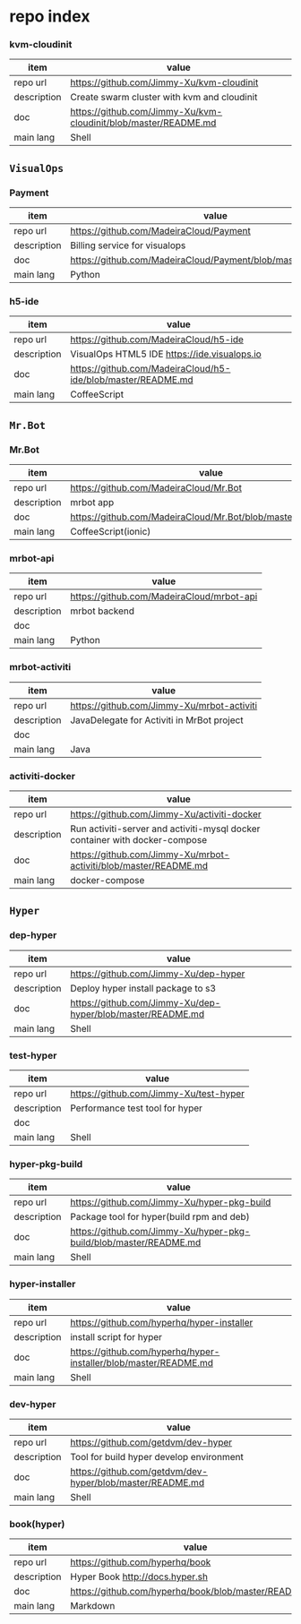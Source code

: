 repo index
========================================

### kvm-cloudinit

| item | value |
| --- | --- |
|repo url | https://github.com/Jimmy-Xu/kvm-cloudinit |
|description| Create swarm cluster with kvm and cloudinit |
|doc | https://github.com/Jimmy-Xu/kvm-cloudinit/blob/master/README.md |
|main lang | Shell |



`VisualOps`
--------------------------

### Payment

| item | value |
| --- | --- |
| repo url | https://github.com/MadeiraCloud/Payment |
| description | Billing service for visualops |
| doc | https://github.com/MadeiraCloud/Payment/blob/master/README.md |
| main lang | Python |


### h5-ide

| item | value |
| --- | --- |
| repo url | https://github.com/MadeiraCloud/h5-ide |
| description | VisualOps HTML5 IDE https://ide.visualops.io  |
| doc | https://github.com/MadeiraCloud/h5-ide/blob/master/README.md |
| main lang | CoffeeScript |



`Mr.Bot`
--------------------------

### Mr.Bot

| item | value |
| --- | --- |
| repo url | https://github.com/MadeiraCloud/Mr.Bot |
| description | mrbot app |
| doc | https://github.com/MadeiraCloud/Mr.Bot/blob/master/README.md |
| main lang | CoffeeScript(ionic) |


### mrbot-api

| item | value |
| --- | --- |
| repo url | https://github.com/MadeiraCloud/mrbot-api |
| description | mrbot backend  |
| doc | |
| main lang | Python |


### mrbot-activiti

| item | value |
| --- | --- |
| repo url | https://github.com/Jimmy-Xu/mrbot-activiti |
| description | JavaDelegate for Activiti in MrBot project |
| doc |  |
| main lang | Java |


### activiti-docker

| item | value |
| --- | --- |
| repo url | https://github.com/Jimmy-Xu/activiti-docker |
| description | Run activiti-server and activiti-mysql docker container with docker-compose |
| doc | https://github.com/Jimmy-Xu/mrbot-activiti/blob/master/README.md |
| main lang | docker-compose |



`Hyper`
--------------------------

### dep-hyper

| item | value |
| --- | --- |
| repo url | https://github.com/Jimmy-Xu/dep-hyper |
| description | Deploy hyper install package to s3 |
| doc | https://github.com/Jimmy-Xu/dep-hyper/blob/master/README.md |
| main lang | Shell |


### test-hyper

| item | value |
| --- | --- |
| repo url | https://github.com/Jimmy-Xu/test-hyper |
| description | Performance test tool for hyper |
| doc |  |
| main lang | Shell |


### hyper-pkg-build

| item | value |
| --- | --- |
| repo url | https://github.com/Jimmy-Xu/hyper-pkg-build |
| description | Package tool for hyper(build rpm and deb) |
| doc | https://github.com/Jimmy-Xu/hyper-pkg-build/blob/master/README.md |
| main lang | Shell |


### hyper-installer

| item | value |
| --- | --- |
| repo url | https://github.com/hyperhq/hyper-installer |
| description | install script for hyper |
| doc | https://github.com/hyperhq/hyper-installer/blob/master/README.md |
| main lang | Shell |


### dev-hyper

| item | value |
| --- | --- |
| repo url | https://github.com/getdvm/dev-hyper |
| description | Tool for build hyper develop environment |
| doc | https://github.com/getdvm/dev-hyper/blob/master/README.md |
| main lang | Shell |


### book(hyper)

| item | value |
| --- | --- |
| repo url | https://github.com/hyperhq/book |
| description |Hyper Book http://docs.hyper.sh  |
| doc | https://github.com/hyperhq/book/blob/master/README.md |
| main lang | Markdown |

